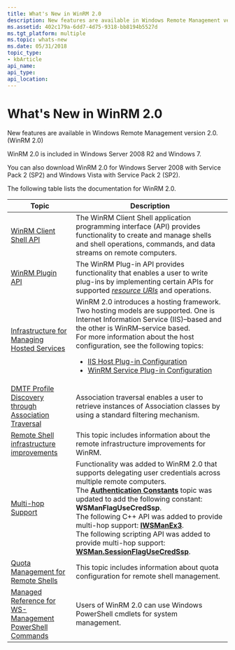 ```yaml
---
title: What's New in WinRM 2.0
description: New features are available in Windows Remote Management version 2.0. (WinRM 2.0).
ms.assetid: 402c179a-6dd7-4d75-9318-bb8194b5527d
ms.tgt_platform: multiple
ms.topic: whats-new
ms.date: 05/31/2018
topic_type: 
- kbArticle
api_name: 
api_type: 
api_location: 
---
```


# What's New in WinRM 2.0

New features are available in Windows Remote Management version 2.0. (WinRM 2.0)

WinRM 2.0 is included in Windows Server 2008 R2 and Windows 7.

You can also download WinRM 2.0 for Windows Server 2008 with Service Pack 2 (SP2) and Windows Vista with Service Pack 2 (SP2).

The following table lists the documentation for WinRM 2.0.




| Topic | Description | 
|-------|-------------|
| <a href="client-shell-api.md">WinRM Client Shell API</a><br /> | The WinRM Client Shell application programming interface (API) provides functionality to create and manage shells and shell operations, commands, and data streams on remote computers. <br /> | 
| <a href="winrm-plugin-api.md">WinRM Plugin API</a><br /> | The WinRM Plug-in API provides functionality that enables a user to write plug-ins by implementing certain APIs for supported <a href="windows-remote-management-glossary.md"><em>resource URIs</em></a> and operations.<br /> | 
| <a href="winrm-application-hosting.md">Infrastructure for Managing Hosted Services</a><br /> | WinRM 2.0 introduces a hosting framework. Two hosting models are supported. One is Internet Information Service (IIS)–based and the other is WinRM–service based. <br /> For more information about the host configuration, see the following topics:<br /><ul><li><a href="iis-host-plug-in-configuration.md">IIS Host Plug-in Configuration</a></li><li><a href="wsman-service-plug-in-configuration.md">WinRM Service Plug-in Configuration</a></li></ul> | 
| <a href="dmtf-association-traversal.md">DMTF Profile Discovery through Association Traversal</a><br /> | Association traversal enables a user to retrieve instances of Association classes by using a standard filtering mechanism.<br /> | 
| <a href="remote-shell-infrastructure-improvements.md">Remote Shell infrastructure improvements</a><br /> | This topic includes information about the remote infrastructure improvements for WinRM. <br /> | 
| <a href="multi-hop-support.md">Multi-hop Support</a><br /> | Functionality was added to WinRM 2.0 that supports delegating user credentials across multiple remote computers. <br /> The <a href="authentication-constants.md"><strong>Authentication Constants</strong></a> topic was updated to add the following constant: <strong>WSManFlagUseCredSsp</strong>.<br /> The following C++ API was added to provide multi-hop support: <a href="/windows/desktop/api/WSManDisp/nn-wsmandisp-iwsmanex3"><strong>IWSManEx3</strong></a>.<br /> The following scripting API was added to provide multi-hop support: <a href="wsman-sessionflagusecredssp.md"><strong>WSMan.SessionFlagUseCredSsp</strong></a>.<br /> | 
| <a href="quotas.md">Quota Management for Remote Shells</a><br /> | This topic includes information about quota configuration for remote shell management.<br /> | 
| <a href="winrm-powershell-commandlets.md">Managed Reference for WS-Management PowerShell Commands</a><br /> | Users of WinRM 2.0 can use Windows PowerShell cmdlets for system management.<br /> | 




 

 

 





